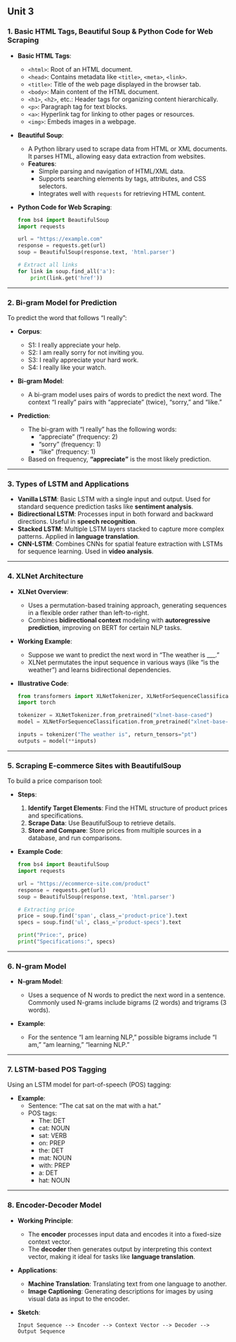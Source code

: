 
## Unit 3

### 1. **Basic HTML Tags, Beautiful Soup & Python Code for Web Scraping**

- **Basic HTML Tags**:
  - `<html>`: Root of an HTML document.
  - `<head>`: Contains metadata like `<title>`, `<meta>`, `<link>`.
  - `<title>`: Title of the web page displayed in the browser tab.
  - `<body>`: Main content of the HTML document.
  - `<h1>`, `<h2>`, etc.: Header tags for organizing content hierarchically.
  - `<p>`: Paragraph tag for text blocks.
  - `<a>`: Hyperlink tag for linking to other pages or resources.
  - `<img>`: Embeds images in a webpage.

- **Beautiful Soup**:
  - A Python library used to scrape data from HTML or XML documents. It parses HTML, allowing easy data extraction from websites.
  - **Features**:
    - Simple parsing and navigation of HTML/XML data.
    - Supports searching elements by tags, attributes, and CSS selectors.
    - Integrates well with `requests` for retrieving HTML content.
  
- **Python Code for Web Scraping**:
  ```python
  from bs4 import BeautifulSoup
  import requests

  url = "https://example.com"
  response = requests.get(url)
  soup = BeautifulSoup(response.text, 'html.parser')

  # Extract all links
  for link in soup.find_all('a'):
      print(link.get('href'))
  ```

---

### 2. **Bi-gram Model for Prediction**

To predict the word that follows “I really”:

- **Corpus**:
  - S1: I really appreciate your help.
  - S2: I am really sorry for not inviting you.
  - S3: I really appreciate your hard work.
  - S4: I really like your watch.

- **Bi-gram Model**:
  - A bi-gram model uses pairs of words to predict the next word. The context “I really” pairs with “appreciate” (twice), “sorry,” and “like.”
  
- **Prediction**:
  - The bi-gram with “I really” has the following words:
    - “appreciate” (frequency: 2)
    - “sorry” (frequency: 1)
    - “like” (frequency: 1)
  - Based on frequency, **“appreciate”** is the most likely prediction.

---

### 3. **Types of LSTM and Applications**

- **Vanilla LSTM**: Basic LSTM with a single input and output. Used for standard sequence prediction tasks like **sentiment analysis**.
- **Bidirectional LSTM**: Processes input in both forward and backward directions. Useful in **speech recognition**.
- **Stacked LSTM**: Multiple LSTM layers stacked to capture more complex patterns. Applied in **language translation**.
- **CNN-LSTM**: Combines CNNs for spatial feature extraction with LSTMs for sequence learning. Used in **video analysis**.

---

### 4. **XLNet Architecture**

- **XLNet Overview**:
  - Uses a permutation-based training approach, generating sequences in a flexible order rather than left-to-right.
  - Combines **bidirectional context** modeling with **autoregressive prediction**, improving on BERT for certain NLP tasks.

- **Working Example**:
  - Suppose we want to predict the next word in “The weather is ___.”
  - XLNet permutates the input sequence in various ways (like “is the weather”) and learns bidirectional dependencies.

- **Illustrative Code**:
  ```python
  from transformers import XLNetTokenizer, XLNetForSequenceClassification
  import torch

  tokenizer = XLNetTokenizer.from_pretrained("xlnet-base-cased")
  model = XLNetForSequenceClassification.from_pretrained("xlnet-base-cased")

  inputs = tokenizer("The weather is", return_tensors="pt")
  outputs = model(**inputs)
  ```

---

### 5. **Scraping E-commerce Sites with BeautifulSoup**

To build a price comparison tool:

- **Steps**:
  1. **Identify Target Elements**: Find the HTML structure of product prices and specifications.
  2. **Scrape Data**: Use BeautifulSoup to retrieve details.
  3. **Store and Compare**: Store prices from multiple sources in a database, and run comparisons.
  
- **Example Code**:
  ```python
  from bs4 import BeautifulSoup
  import requests

  url = "https://ecommerce-site.com/product"
  response = requests.get(url)
  soup = BeautifulSoup(response.text, 'html.parser')

  # Extracting price
  price = soup.find('span', class_='product-price').text
  specs = soup.find('ul', class_='product-specs').text

  print("Price:", price)
  print("Specifications:", specs)
  ```

---

### 6. **N-gram Model**

- **N-gram Model**:
  - Uses a sequence of N words to predict the next word in a sentence. Commonly used N-grams include bigrams (2 words) and trigrams (3 words).
  
- **Example**:
  - For the sentence “I am learning NLP,” possible bigrams include “I am,” “am learning,” “learning NLP.”

---

### 7. **LSTM-based POS Tagging**

Using an LSTM model for part-of-speech (POS) tagging:

- **Example**:
  - Sentence: “The cat sat on the mat with a hat.”
  - POS tags:
    - The: DET
    - cat: NOUN
    - sat: VERB
    - on: PREP
    - the: DET
    - mat: NOUN
    - with: PREP
    - a: DET
    - hat: NOUN

---

### 8. **Encoder-Decoder Model**

- **Working Principle**:
  - The **encoder** processes input data and encodes it into a fixed-size context vector.
  - The **decoder** then generates output by interpreting this context vector, making it ideal for tasks like **language translation**.
  
- **Applications**:
  - **Machine Translation**: Translating text from one language to another.
  - **Image Captioning**: Generating descriptions for images by using visual data as input to the encoder. 

- **Sketch**:
  ```
  Input Sequence --> Encoder --> Context Vector --> Decoder --> Output Sequence
  ```
